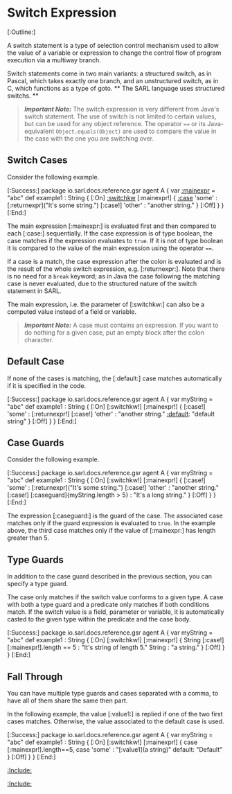 # Switch Expression

[:Outline:]

A switch statement is a type of selection control mechanism used to allow the value of a variable or expression
to change the control flow of program execution via a multiway branch.

Switch statements come in two main variants: a structured switch, as in Pascal, which takes exactly one branch, 
and an unstructured switch, as in C, which functions as a type of goto.
** The SARL language uses structured switchs. **

> **_Important Note:_** The switch expression is very different from Java's switch statement. The use of switch is
> not limited to certain values, but can be used for any object reference.
> The operator `==` or its Java-equivalent `Object.equals(Object)` are
> used to compare the value in the case with the one you are switching over.

## Switch Cases

Consider the following example.

[:Success:]
	package io.sarl.docs.reference.gsr
	agent A {
		var [:mainexpr](myString) = "abc"
		def example1 : String {
			[:On]
			[:switchkw](switch) [:mainexpr!] {
			[:case](case) 'some' : [:returnexpr]("It's some string.")
			[:case!] 'other' : "another string."
			}
			[:Off]
		}
	}
[:End:]


The main expression [:mainexpr:] is evaluated first and then compared to each 
[:case:] sequentially. If the case expression is of type boolean, the case matches 
if the expression evaluates to `true`. If it is not of type boolean it is 
compared to the value of the main expression using the operator `==`.

If a case is a match, the case expression after the colon is evaluated and is 
the result of the whole switch expression, e.g. [:returnexpr:].
Note that there is no need for a `break` keyword; as in Java the case following
the matching case is never evaluated, due to the structured nature of the switch
statement in SARL.

The main expression, i.e. the parameter of [:switchkw:] can also be a computed value instead 
of a field or variable.

> **_Important Note:_** A case must contains an expression. If you want to do nothing
> for a given case, put an empty block after the colon character.

## Default Case

If none of the cases is matching, the [:default:] case matches automatically if it is specified
in the code.

[:Success:]
	package io.sarl.docs.reference.gsr
	agent A {
		var myString = "abc"
		def example1 : String {
			[:On]
			[:switchkw!] [:mainexpr!] {
			[:case!] 'some' : [:returnexpr!]
			[:case!] 'other' : "another string."
			[:default](default): "default string"
			}
			[:Off]
		}
	}
[:End:]


## Case Guards

Consider the following example.

[:Success:]
	package io.sarl.docs.reference.gsr
	agent A {
		var myString = "abc"
		def example1 : String {
			[:On]
			[:switchkw!] [:mainexpr!] {
			[:case!] 'some' : [:returnexpr]("It's some string.")
			[:case!] 'other' : "another string."
			[:case!] [:caseguard]{myString.length > 5} : "It's a long string."
			}
			[:Off]
		}
	}
[:End:]


The expression [:caseguard:] is the guard of the case.
The associated case matches only if the guard expression is evaluated to `true`.
In the example above, the third case matches only if the value of [:mainexpr:] has length
greater than 5.


## Type Guards

In addition to the case guard described in the previous section, you can specify a type
guard.

The case only matches if the switch value conforms to a given type.
A case with both a type guard and a predicate only matches if both conditions match.
If the switch value is a field, parameter or variable, it is automatically casted
to the given type within the predicate and the case body.

[:Success:]
	package io.sarl.docs.reference.gsr
	agent A {
		var myString = "abc"
		def example1 : String {
			[:On]
			[:switchkw!] [:mainexpr!] {
			String [:case!] [:mainexpr!].length == 5 : "It's string of length 5."
			String : "a string."
			}
			[:Off]
		}
	}
[:End:]


## Fall Through

You can have multiple type guards and cases separated with a comma, to
have all of them share the same then part.

In the following example, the value [:value1:] is replied if one of the two first cases matches.
Otherwise, the value associated to the default case is used.

[:Success:]
	package io.sarl.docs.reference.gsr
	agent A {
		var myString = "abc"
		def example1 : String {
			[:On]
			[:switchkw!] [:mainexpr!] {
			case [:mainexpr!].length==5,
			case 'some' : "[:value1](a string)"
			default: "Default"
			}
			[:Off]
		}
	}
[:End:]


[:Include:](../generalsyntaxref.inc)

[:Include:](../../legal.inc)
